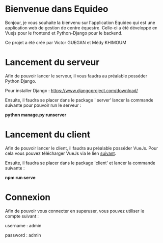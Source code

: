 # Bienvenue dans Equideo

Bonjour, je vous souhaite la bienvenu sur l'application Equideo qui est une application web de gestion de centre équestre. Celle-ci a été développé en Vuejs pour le frontend et Python-Django pour le backend. 

Ce projet a été créé par Victor GUEGAN et Médy KHIMOUM

# Lancement du serveur 

Afin de pouvoir lancer le serveur, il vous faudra au préalable posséder Python Django.

Pour installer Django : https://www.djangoproject.com/download/

Ensuite, il faudra se placer dans le package ' server' lancer la commande suivante pour pouvoir run le serveur : 

**python manage.py runserver**

# Lancement du client

Afin de pouvoir lancer le client, il faudra au préalable posséder VueJs. Pour cela vous pouvez télécharger VueJs via le lien [suivant](https://vuejs.org/v2/guide/installation.html).

Ensuite, il faudra se placer dans le package 'client' et lancer la commande suivante :

**npm run serve**

# Connexion

Afin de pouvoir vous connecter en superuser, vous pouvez utiliser le compte suivant :

username : admin

password : admin
